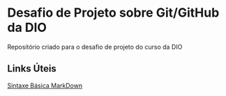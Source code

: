 # Desafio de Projeto sobre Git/GitHub da DIO
Repositório criado para o desafio de projeto do curso da DIO

## Links Úteis
[Sintaxe Básica MarkDown](https://www.markdownguide.org/basic-syntax/)
